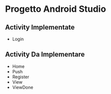 # Progetto Android Studio
## Activity Implementate
* Login

## Activity Da Implementare
* Home
* Push
* Register
* View
* ViewDone
